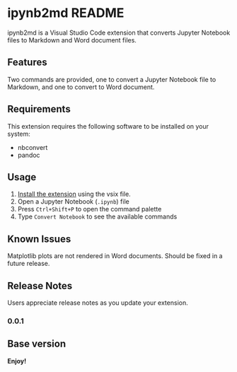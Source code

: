 # ipynb2md README

ipynb2md is a Visual Studio Code extension that converts Jupyter Notebook files to Markdown and Word document files.

## Features

Two commands are provided, one to convert a Jupyter Notebook file to Markdown, and one to convert to Word document.

## Requirements

This extension requires the following software to be installed on your system:

* nbconvert
* pandoc

## Usage

1. [Install the extension](https://vscode-docs.readthedocs.io/en/stable/extensions/install-extension/#:~:text=Simply%20install%20using%20the%20VS,vsix%20file.&text=The%20extension%20will%20be%20installed,vscode%2Fextensions%20folder.) using the vsix file.
2. Open a Jupyter Notebook (`.ipynb`) file
3. Press `Ctrl+Shift+P` to open the command palette
4. Type `Convert Notebook` to see the available commands

## Known Issues

Matplotlib plots are not rendered in Word documents. Should be fixed in a future release.

## Release Notes

Users appreciate release notes as you update your extension.

### 0.0.1

Base version
---

**Enjoy!**
